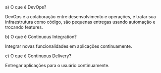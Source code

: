 a) O que é DevOps?

DevOps é a colaboração entre desenvolvimento e operações, é tratar sua infraestrutura como código, são pequenas entregas usando automação e trocando features.

b) O que é Continuous Integration?

Integrar novas funcionalidades em aplicações continuamente.

c) O que é Continuous Delivery?

Entregar aplicações para o usuário continuamente.
